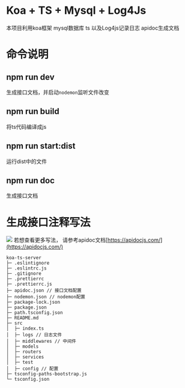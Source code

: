 # Koa + TS + Mysql + Log4Js
本项目利用koa框架 mysql数据库 ts 以及Log4js记录日志 apidoc生成文档

# 命令说明
## npm run dev
生成接口文档，并启动`nodemon`监听文件改变


## npm run build
将ts代码编译成js


## npm run start:dist
运行dist中的文件


## npm run doc
生成接口文档

# 生成接口注释写法
![](https://test-zyd.oss-cn-beijing.aliyuncs.com/tuchuang/%E5%BE%AE%E4%BF%A1%E6%88%AA%E5%9B%BE_20220729112105.png)
若想查看更多写法， 请参考apidoc文档[https://apidocjs.com/](https://apidocjs.com/)


```
koa-ts-server
├─ .eslintignore
├─ .eslintrc.js
├─ .gitignore
├─ .prettierrc
├─ .prettierrc.js
├─ apidoc.json // 接口文档配置
├─ nodemon.json // nodemon配置
├─ package-lock.json
├─ package.json
├─ path.tsconfig.json
├─ README.md
├─ src
│  ├─ index.ts
│  ├─ logs // 日志文件
│  ├─ middlewares // 中间件
│  ├─ models 
│  ├─ routers
│  ├─ services
│  ├─ test
│  ├─ config // 配置
├─ tsconfig-paths-bootstrap.js
└─ tsconfig.json

```